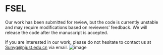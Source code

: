 # FSEL

Our work has been submitted for review, but the code is currently unstable and may require modifications based on reviewers' feedback. We will release the code after the manuscript is accepted.

If you are interested in our work, please do not hesitate to contact us at Sunyg@njust.edu.cn via email.
![image](https://github.com/CSYSI/FSEL/assets/171759588/346ab427-610a-4ba5-9ab0-fcbf4247f043)

